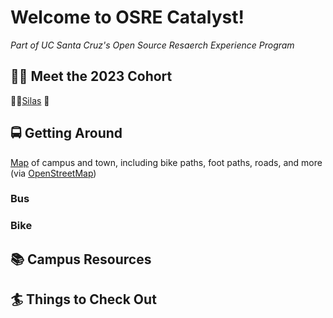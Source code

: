# Welcome to OSRE Catalyst!
*Part of UC Santa Cruz's Open Source Resaerch Experience Program*

## 🧑‍💻 Meet the 2023 Cohort

🕴🏾[Silas](https://github.com/SilasVM) 📸

## 🚍 Getting Around 
[Map](https://www.openstreetmap.org/#map=15/36.9895/-122.0574) of campus and town, including bike paths, foot paths, roads, and more (via [OpenStreetMap](https://github.com/openstreetmap/))
### Bus
### Bike

## 📚 Campus Resources

## 🏄 Things to Check Out
